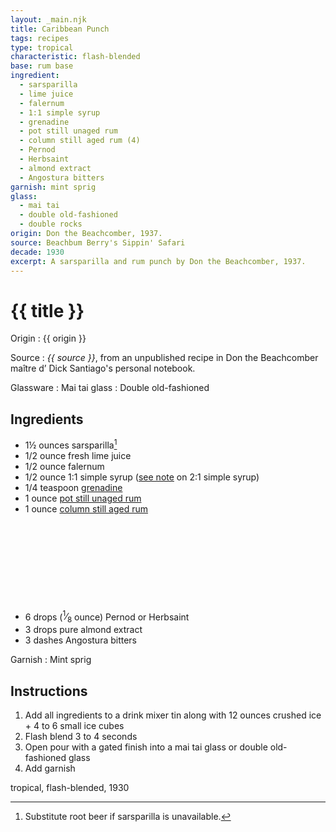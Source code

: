 ```yaml
---
layout: _main.njk
title: Caribbean Punch
tags: recipes
type: tropical
characteristic: flash-blended
base: rum base
ingredient:
  - sarsparilla
  - lime juice
  - falernum
  - 1:1 simple syrup
  - grenadine
  - pot still unaged rum
  - column still aged rum (4)
  - Pernod
  - Herbsaint
  - almond extract
  - Angostura bitters
garnish: mint sprig
glass:
  - mai tai
  - double old-fashioned
  - double rocks
origin: Don the Beachcomber, 1937.
source: Beachbum Berry's Sippin' Safari
decade: 1930
excerpt: A sarsparilla and rum punch by Don the Beachcomber, 1937.
---
```

<!-- markdownlint-disable MD025 -->
# {{ title }}
<!-- markdownlint-enable MD025 -->

Origin
  : {{ origin }}

Source
  : <cite><span data-pagefind-filter="Source">{{ source }}</span></cite>, from an unpublished recipe in Don the Beachcomber <span lang="fr">maître d’</span> Dick Santiago's personal notebook.

Glassware
  : <span data-pagefind-filter="Glassware">Mai tai glass</span>
  : <span data-pagefind-filter="Glassware">Double old-fashioned</span>

## Ingredients

* 1&frac12; ounces sarsparilla[^1]
* 1/2 ounce fresh lime juice
* 1/2 ounce falernum
* 1/2 ounce 1:1 simple syrup ([see note](/mixes/2-1-simple-syrup/#fn:1) on 2:1 simple syrup)
* 1/4 teaspoon [grenadine](/src/mixes/grenadine/)
* 1 ounce [pot still unaged rum](/src/rums/02-rum-pot-still-aged/)
* 1 ounce [column still aged rum](/rums/08-rum-column-still-aged/)<icon-l space="1em" label="(4)" class="bigger"><span class="with-icon"><svg class="icon"><use href="/assets/images/icons/circle-4.svg#circle-4"></use></svg></span></icon-l>
* 6 drops (<span class="frac"><sup>1</sup>&frasl;<sub>8</sub></span> ounce) Pernod or Herbsaint
* 3 drops pure almond extract
* 3 dashes Angostura bitters

[^1]: Substitute root beer if sarsparilla is unavailable.

Garnish
  : <span data-pagefind-filter="Garnish">Mint sprig</span>

## Instructions

1. Add all ingredients to a drink mixer tin along with 12 ounces crushed ice + 4 to 6 small ice cubes
2. Flash blend 3 to 4 seconds
3. Open pour with a gated finish into a mai tai glass or double old-fashioned glass
4. Add garnish

<div
  class="sr-only"
  data-cat[0]="Drink"
  data-type[0]="Tropical"
  data-char[0]="Flash-blended"
  data-origin[0]="Don the Beachcomber"
  data-origin[1]="Donn Beach"
  data-origin[2]="Ernest Raymond Gantt"
  data-base[0]="Rum/Cane spirits"
  data-ingredient[0]="Sarsparilla"
  data-ingredient[1]="Lime juice"
  data-ingredient[2]="Falernum"
  data-ingredient[3]="1:1 simple syrup"
  data-ingredient[4]="Grenadine"
  data-ingredient[5]="Pot still unaged rum"
  data-ingredient[6]="Column still aged rum [4]"
  data-ingredient[7]="Pernod"
  data-ingredient[8]="Herbsaint"
  data-ingredient[9]="Pastis"
  data-ingredient[10]="Almond extract"
  data-ingredient[11]="Angostura bitters"
  data-ingredient[12]="Root beer"
  data-glass[0]="Double rocks"
  data-decade[0]="1930"
  data-pagefind-filter="
    Category[data-cat[0]],
    Type[data-type[0]],
    Characteristic[data-char[0]],
    Origin[data-origin[0]],
    Origin[data-origin[1]],
    Origin[data-origin[2]],
    Base[data-base[0]],
    Ingredient[data-ingredient[0]],
    Ingredient[data-ingredient[1]],
    Ingredient[data-ingredient[2]],
    Ingredient[data-ingredient[3]],
    Ingredient[data-ingredient[4]],
    Ingredient[data-ingredient[5]],
    Ingredient[data-ingredient[6]],
    Ingredient[data-ingredient[7]],
    Ingredient[data-ingredient[8]],
    Ingredient[data-ingredient[9]],
    Ingredient[data-ingredient[10]],
    Ingredient[data-ingredient[11]],
    Ingredient[data-ingredient[12]],
    Glassware[data-glass[0]],
    Decade[data-decade[0]]
  "
>
</div>

<div class="keywords" aria-hidden>tropical, flash-blended, 1930</div>
